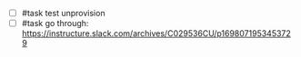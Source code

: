- [ ] #task test unprovision
- [ ] #task go through: https://instructure.slack.com/archives/C029536CU/p1698071953453729